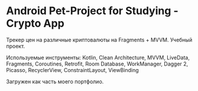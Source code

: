 # Android Pet-Project for Studying - Crypto App

Трекер цен на различные криптовалюты на Fragments + MVVM. Учебный проект.

Используемые инструменты:
Kotlin, Clean Architecture, MVVM, LiveData, Fragments, Coroutines, Retrofit, Room Database, WorkManager, Dagger 2, Picasso, RecyclerView, ConstraintLayout, ViewBinding

Загружен как часть моего портфолио. 
